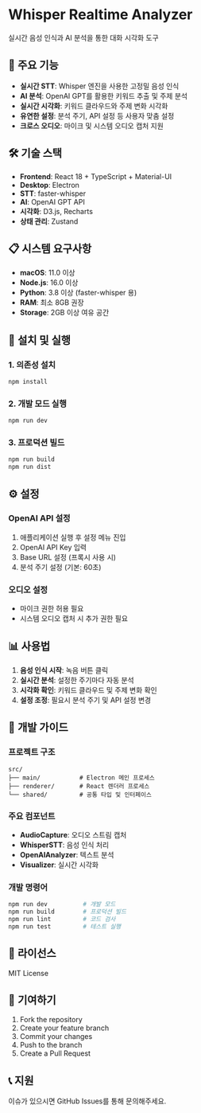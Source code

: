 # Whisper Realtime Analyzer

실시간 음성 인식과 AI 분석을 통한 대화 시각화 도구

## 🎯 주요 기능

- **실시간 STT**: Whisper 엔진을 사용한 고정밀 음성 인식
- **AI 분석**: OpenAI GPT를 활용한 키워드 추출 및 주제 분석
- **실시간 시각화**: 키워드 클라우드와 주제 변화 시각화
- **유연한 설정**: 분석 주기, API 설정 등 사용자 맞춤 설정
- **크로스 오디오**: 마이크 및 시스템 오디오 캡처 지원

## 🛠 기술 스택

- **Frontend**: React 18 + TypeScript + Material-UI
- **Desktop**: Electron
- **STT**: faster-whisper
- **AI**: OpenAI GPT API
- **시각화**: D3.js, Recharts
- **상태 관리**: Zustand

## 📋 시스템 요구사항

- **macOS**: 11.0 이상
- **Node.js**: 16.0 이상
- **Python**: 3.8 이상 (faster-whisper 용)
- **RAM**: 최소 8GB 권장
- **Storage**: 2GB 이상 여유 공간

## 🚀 설치 및 실행

### 1. 의존성 설치
```bash
npm install
```

### 2. 개발 모드 실행
```bash
npm run dev
```

### 3. 프로덕션 빌드
```bash
npm run build
npm run dist
```

## ⚙️ 설정

### OpenAI API 설정
1. 애플리케이션 실행 후 설정 메뉴 진입
2. OpenAI API Key 입력
3. Base URL 설정 (프록시 사용 시)
4. 분석 주기 설정 (기본: 60초)

### 오디오 설정
- 마이크 권한 허용 필요
- 시스템 오디오 캡처 시 추가 권한 필요

## 📊 사용법

1. **음성 인식 시작**: 녹음 버튼 클릭
2. **실시간 분석**: 설정한 주기마다 자동 분석
3. **시각화 확인**: 키워드 클라우드 및 주제 변화 확인
4. **설정 조정**: 필요시 분석 주기 및 API 설정 변경

## 🔧 개발 가이드

### 프로젝트 구조
```
src/
├── main/           # Electron 메인 프로세스
├── renderer/       # React 렌더러 프로세스  
└── shared/         # 공통 타입 및 인터페이스
```

### 주요 컴포넌트
- **AudioCapture**: 오디오 스트림 캡처
- **WhisperSTT**: 음성 인식 처리
- **OpenAIAnalyzer**: 텍스트 분석
- **Visualizer**: 실시간 시각화

### 개발 명령어
```bash
npm run dev          # 개발 모드
npm run build        # 프로덕션 빌드
npm run lint         # 코드 검사
npm run test         # 테스트 실행
```

## 📝 라이선스

MIT License

## 🤝 기여하기

1. Fork the repository
2. Create your feature branch
3. Commit your changes
4. Push to the branch
5. Create a Pull Request

## 📞 지원

이슈가 있으시면 GitHub Issues를 통해 문의해주세요.